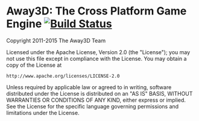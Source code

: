 Away3D: The Cross Platform Game Engine [![Build Status](https://travis-ci.org/opprimendi/away3d.svg)](https://travis-ci.orgopprimendi/away3d)
==================================================

Copyright 2011-2015 The Away3D Team

Licensed under the Apache License, Version 2.0 (the "License");
you may not use this file except in compliance with the License.
You may obtain a copy of the License at

    http://www.apache.org/licenses/LICENSE-2.0

Unless required by applicable law or agreed to in writing, software
distributed under the License is distributed on an "AS IS" BASIS,
WITHOUT WARRANTIES OR CONDITIONS OF ANY KIND, either express or implied.
See the License for the specific language governing permissions and
limitations under the License.
